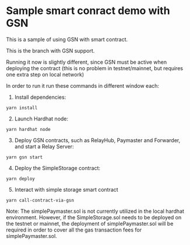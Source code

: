 # Sample smart conract demo with GSN 

This is a sample of using GSN with smart contract.

This is the branch with GSN support.

Running it now is slightly different, since GSN must be active when deploying the contract
(this is no problem in testnet/mainnet, but requires one extra step on local network)

In order to run it run these commands in different window each:

1. Install dependencies:
```
yarn install
```

2. Launch Hardhat node:
```
yarn hardhat node
```

3. Deploy GSN contracts, such as RelayHub, Paymaster and Forwarder, and start a Relay Server:
```
yarn gsn start
```

4. Deploy the SimpleStorage contract:
```
yarn deploy
```

5. Interact with simple storage smart contract
```
yarn call-contract-via-gsn
```

Note: 
The simplePaymaster.sol is not currently utilized in the local hardhat environment. However, if the SimpleStorage.sol needs to be deployed on the testnet or mainnet, the deployment of simplePaymaster.sol will be required in order to cover all the gas transaction fees for simplePaymaster.sol.